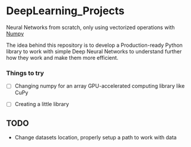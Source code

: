# DeepLearning_Projects

Neural Networks from scratch, only using vectorized operations with [Numpy](https://numpy.org/)

The idea behind this repository is to develop a Production-ready Python library to work with simple Deep Neural Networks to understand
further how they work and make them more efficient.

### Things to try

- [ ] Changing numpy for an array GPU-accelerated computing library like CuPy
- [ ] Creating a little library


## TODO

- Change datasets location, properly setup a path to work with data